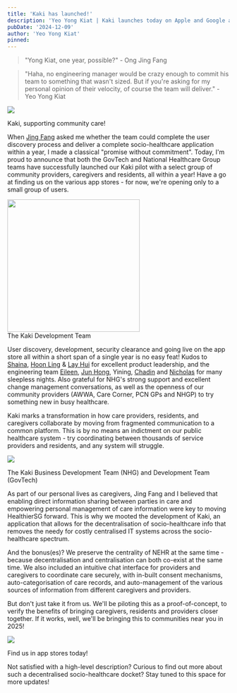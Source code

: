 ```yaml
---
title: 'Kaki has launched!'
description: 'Yeo Yong Kiat | Kaki launches today on Apple and Google app stores!'
pubDate: '2024-12-09'
author: 'Yeo Yong Kiat'
pinned: 
---
```


> "Yong Kiat, one year, possible?" - Ong Jing Fang

> "Haha, no engineering manager would be crazy enough to commit his team to something that wasn't sized. But if you're asking for my personal opinion of their velocity, of course the team will deliver." - Yeo Yong Kiat

![](https://rogueteacher.me/images/transformgovsg/kaki-splash.jpeg)
<figcaption>Kaki, supporting community care!</figcaption>

When [Jing Fang](https://www.linkedin.com/in/jing-fang-ong) asked me whether the team could complete the user discovery process and deliver a complete socio-healthcare application within a year, I made a classical "promise without commitment". Today, I'm proud to announce that both the GovTech and National Healthcare Group teams have successfully launched our Kaki pilot with a select group of community providers, caregivers and residents, all within a year! Have a go at finding us on the various app stores - for now, we're opening only to a small group of users.

<img src="https://rogueteacher.me/images/transformgovsg/kaki-teamphoto.jpg" alt="" width="300px" align="center">
<figcaption>The Kaki Development Team</figcaption>

User discovery, development, security clearance and going live on the app store all within a short span of a single year is no easy feat! Kudos to [Shaina](https://www.linkedin.com/in/shainatan-service-ux-design), [Hoon Ling](https://www.linkedin.com/in/hoon-ling-lim) & [Lay Hui](https://www.linkedin.com/in/lay-hui-tan-uxdesigner) for excellent product leadership, and the engineering team [Eileen](https://www.linkedin.com/in/kangmye), [Jun Hong](https://www.linkedin.com/in/junnhooong), Yining, [Chadin](https://www.linkedin.com/in/chadin-anuwattanaporn) and [Nicholas](https://www.linkedin.com/in/nicholas-limjj) for many sleepless nights. Also grateful for NHG's strong support and excellent change management conversations, as well as the openness of our community providers (AWWA, Care Corner, PCN GPs and NHGP) to try something new in busy healthcare.

Kaki marks a transformation in how care providers, residents, and caregivers collaborate by moving from fragmented communication to a common platform. This is by no means an indictment on our public healthcare system - try coordinating between thousands of service providers and residents, and any system will struggle.

![](https://rogueteacher.me/images/transformgovsg/kaki-nhg-govtech.jpeg)
<figcaption>The Kaki Business Development Team (NHG) and Development Team (GovTech)</figcaption>

As part of our personal lives as caregivers, Jing Fang and I believed that enabling direct information sharing between parties in care and empowering personal management of care information were key to moving HealthierSG forward. This is why we mooted the development of Kaki, an application that allows for the decentralisation of socio-healthcare info that removes the needy for costly centralised IT systems across the socio-healthcare spectrum.

And the bonus(es)? We preserve the centrality of NEHR at the same time - because decentralisation and centralisation can both co-exist at the same time. We also included an intuitive chat interface for providers and caregivers to coordinate care securely, with in-built consent mechanisms, auto-categorisation of care records, and auto-management of the various sources of information from different caregivers and providers.

But don't just take it from us. We'll be piloting this as a proof-of-concept, to verify the benefits of bringing caregivers, residents and providers closer together. If it works, well, we'll be bringing this to communities near you in 2025!

![](https://rogueteacher.me/images/transformgovsg/kaki-appstore.jpg)
<figcaption>Find us in app stores today!</figcaption>

Not satisfied with a high-level description? Curious to find out more about such a decentralised socio-healthcare docket? Stay tuned to this space for more updates!
